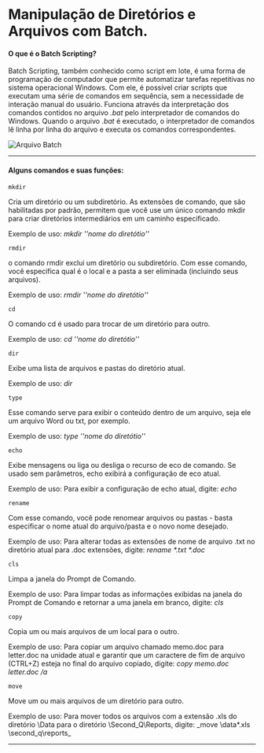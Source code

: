 #  Manipulação de Diretórios e Arquivos com Batch.


#### O que é o Batch Scripting? 

Batch Scripting, também conhecido como script em lote, é uma forma de programação de computador que permite automatizar tarefas repetitivas no sistema operacional Windows. Com ele, é possível criar scripts que executam uma série de comandos em sequência, sem a necessidade de interação manual do usuário.
Funciona através da interpretação dos comandos contidos no arquivo _.bat_ pelo interpretador de comandos do Windows. Quando o arquivo _.bat_ é executado, o interpretador de comandos lê linha por linha do arquivo e executa os comandos correspondentes.

![Arquivo Batch](https://tecnologiaeinformacao.netlify.app/assets/imgs_posts/batch/intro-to-batch-ptbr/batch-program-dir.png)

---

#### Alguns comandos e suas funções:

```
mkdir
```
Cria um diretório ou um subdiretório. As extensões de comando, que são habilitadas por padrão, permitem que você use um único comando mkdir para criar diretórios intermediários em um caminho especificado.

 Exemplo de uso: _mkdir ''nome do diretótio''_

```
rmdir
```
o comando rmdir exclui um diretório ou subdiretório. Com esse comando, você especifica qual é o local e a pasta a ser eliminada (incluindo seus arquivos).

 Exemplo de uso: _rmdir ''nome do diretótio''_

```
cd
```

O comando cd é usado para trocar de um diretório para outro.

 Exemplo de uso: _cd ''nome do diretótio''_

```
dir
```
Exibe uma lista de arquivos e pastas do diretório atual.

 Exemplo de uso: _dir_

```
type
```
Esse comando serve para exibir o conteúdo dentro de um arquivo, seja ele um arquivo Word ou txt, por exemplo.

 Exemplo de uso: _type ''nome do diretótio''_

```
echo 
```
Exibe mensagens ou liga ou desliga o recurso de eco de comando. Se usado sem parâmetros, echo exibirá a configuração de eco atual.
 
 Exemplo de uso: Para exibir a configuração de echo atual, digite: _echo_

```
rename
```
Com esse comando, você pode renomear arquivos ou pastas - basta especificar o nome atual do arquivo/pasta e o novo nome desejado.

 Exemplo de uso: Para alterar todas as extensões de nome de arquivo .txt no diretório atual para .doc extensões, digite: _rename *.txt *.doc_

```
cls
```
Limpa a janela do Prompt de Comando.

 Exemplo de uso: Para limpar todas as informações exibidas na janela do Prompt de Comando e retornar a uma janela em branco, digite: _cls_

```
copy
```
Copia um ou mais arquivos de um local para o outro.

 Exemplo de uso: Para copiar um arquivo chamado memo.doc para letter.doc na unidade atual e garantir que um caractere de fim de arquivo (CTRL+Z) esteja no final do arquivo copiado, digite: _copy memo.doc letter.doc /a_

```
move
```
Move um ou mais arquivos de um diretório para outro.

 Exemplo de uso: Para mover todos os arquivos com a extensão .xls do diretório \Data para o diretório \Second_Q\Reports, digite: _move \data\*.xls \second_q\reports\_

--- 

